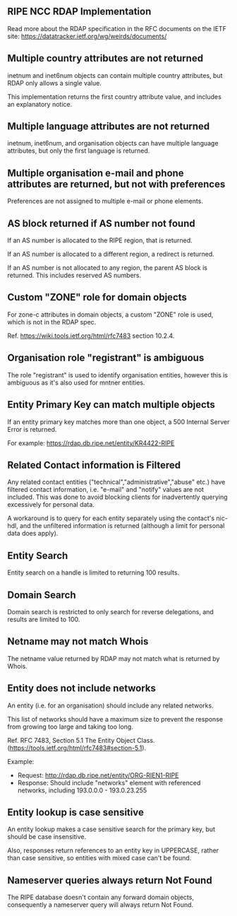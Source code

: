 RIPE NCC RDAP Implementation
-----------------------------
Read more about the RDAP specification in the RFC documents on the IETF site: https://datatracker.ietf.org/wg/weirds/documents/

Multiple country attributes are not returned
--------------------------------------------
inetnum and inet6num objects can contain multiple country attributes, but RDAP only allows a single value.

This implementation returns the first country attribute value, and includes an explanatory notice.

Multiple language attributes are not returned
---------------------------------------------
inetnum, inet6num, and organisation objects can have multiple language attributes, but only the first language is returned.

Multiple organisation e-mail and phone attributes are returned, but not with preferences
----------------------------------------------------------------------------------------
Preferences are not assigned to multiple e-mail or phone elements.

AS block returned if AS number not found
----------------------------------------
If an AS number is allocated to the RIPE region, that is returned.

If an AS number is allocated to a different region, a redirect is returned.

If an AS number is not allocated to any region, the parent AS block is returned. This includes reserved AS numbers.

Custom "ZONE" role for domain objects
-------------------------------------
For zone-c attributes in domain objects, a custom "ZONE" role is used, which is not in the RDAP spec.

Ref. https://wiki.tools.ietf.org/html/rfc7483 section 10.2.4.

Organisation role "registrant" is ambiguous
-------------------------------------------
The role "registrant" is used to identify organisation entities, however this is ambiguous as it's also used for mntner entities.

Entity Primary Key can match multiple objects
---------------------------------------------
If an entity primary key matches more than one object, a 500 Internal Server Error is returned.

For example: https://rdap.db.ripe.net/entity/KR4422-RIPE

Related Contact information is Filtered
---------------------------------------
Any related contact entities ("technical","administrative","abuse" etc.) have filtered contact information, i.e. "e-mail" and "notify" values are not included. This was done to avoid blocking clients for inadvertently querying excessively for personal data.

A workaround is to query for each entity separately using the contact's nic-hdl, and the unfiltered information is returned (although a limit for personal data does apply).

Entity Search
--------------------------
Entity search on a handle is limited to returning 100 results.

Domain Search
--------------------------
Domain search is restricted to only search for reverse delegations, and results are limited to 100.

Netname may not match Whois
----------------------------
The netname value returned by RDAP may not match what is returned by Whois.

Entity does not include networks
---------------------------------
An entity (i.e. for an organisation) should include any related networks. 

This list of networks should have a maximum size to prevent the response from growing too large and taking too long.

Ref. RFC 7483, Section 5.1 The Entity Object Class. (https://tools.ietf.org/html/rfc7483#section-5.1).

Example:
* Request: http://rdap.db.ripe.net/entity/ORG-RIEN1-RIPE
 * Response: Should include "networks" element with referenced networks, including 193.0.0.0 - 193.0.23.255

Entity lookup is case sensitive
--------------------------------
An entity lookup makes a case sensitive search for the primary key, but should be case insensitive.

Also, responses return references to an entity key in UPPERCASE, rather than case sensitive, so entities with mixed case can't be found.


Nameserver queries always return Not Found
-------------------------------------------
The RIPE database doesn't contain any forward domain objects, consequently a nameserver query will always return Not Found.

